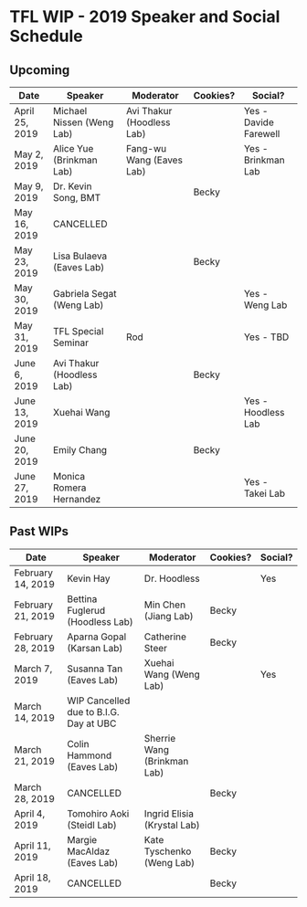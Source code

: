# TFL WIP - 2019 Speaker and Social Schedule

## Upcoming

| Date              | Speaker                                | Moderator                   | Cookies? | Social?          |
|-------------------|----------------------------------------|-----------------------------|----------|------------------|
| April 25, 2019    | Michael Nissen (Weng Lab)              | Avi Thakur (Hoodless Lab)   |          | Yes - Davide Farewell       |
| May 2, 2019       | Alice Yue (Brinkman Lab)               | Fang-wu Wang (Eaves Lab)    |          | Yes - Brinkman Lab        |
| May 9, 2019       | Dr. Kevin Song, BMT                    |                             | Becky    |                  |
| May 16, 2019      | CANCELLED                              |                             |          |                  |
| May 23, 2019      | Lisa Bulaeva (Eaves Lab)               |                             | Becky    |                  |
| May 30, 2019      | Gabriela Segat (Weng Lab)              |                             |          | Yes - Weng Lab   |
| May 31, 2019      | TFL Special Seminar                    | Rod                         |          | Yes - TBD        |
| June 6, 2019      | Avi Thakur (Hoodless Lab)              |                             | Becky    |                  |
| June 13, 2019     | Xuehai Wang                            |                             |          | Yes - Hoodless Lab |
| June 20, 2019     | Emily Chang                            |                             | Becky    |                  |
| June 27, 2019     | Monica Romera Hernandez                |                             |          | Yes - Takei Lab  |

## Past WIPs

| Date              | Speaker                                | Moderator                   | Cookies? | Social?          |
|-------------------|----------------------------------------|-----------------------------|----------|------------------|
| February 14, 2019 | Kevin Hay                              | Dr. Hoodless                |          | Yes              |
| February 21, 2019 | Bettina Fuglerud (Hoodless Lab)        | Min Chen (Jiang Lab)        | Becky    |                  |
| February 28, 2019 | Aparna Gopal (Karsan Lab)              | Catherine Steer             | Becky    |                  |
| March 7, 2019     | Susanna Tan (Eaves Lab)                | Xuehai Wang (Weng Lab)      |          | Yes              |
| March 14, 2019    | WIP Cancelled due to B.I.G. Day at UBC |                             |          |                  |
| March 21, 2019    | Colin Hammond (Eaves Lab)              | Sherrie Wang (Brinkman Lab) |          |                  |
| March 28, 2019    | CANCELLED                              |                             | Becky    |                  |
| April 4, 2019     | Tomohiro Aoki (Steidl Lab)             | Ingrid Elisia (Krystal Lab) |          |                  |
| April 11, 2019    | Margie MacAldaz (Eaves Lab)            | Kate Tyschenko (Weng Lab)   | Becky    |                  |
| April 18, 2019    | CANCELLED                              |                             | Becky    |                  |

